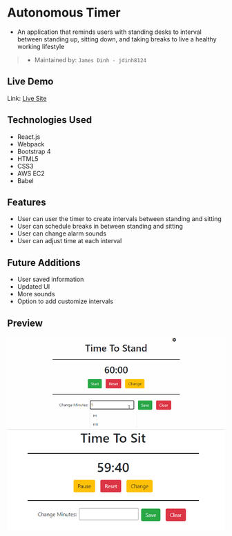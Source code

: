 # Autonomous Timer
- An application that reminds users with standing desks to interval between standing up, sitting down, and taking breaks to live a healthy working lifestyle

> - Maintained by: `James Dinh - jdinh8124`



## Live Demo
Link: [Live Site](https://autonomous-timer-app.jamestdinh.com/)

## Technologies Used
- React.js
- Webpack
- Bootstrap 4
- HTML5
- CSS3
- AWS EC2
- Babel

## Features
- User can user the timer to create intervals between standing and sitting
- User can schedule breaks in between standing and sitting
- User can change alarm sounds
- User can adjust time at each interval

## Future Additions
- User saved information
- Updated UI
- More sounds
- Option to add customize intervals

## Preview
![Gif of App](server/public/images/timer-demo.gif)
![Screenshot of App](server/public/images/appSS.PNG)
